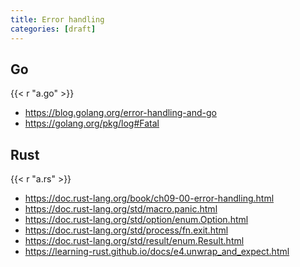 ```yaml
---
title: Error handling
categories: [draft]
---
```


## Go

{{< r "a.go" >}}

- <https://blog.golang.org/error-handling-and-go>
- <https://golang.org/pkg/log#Fatal>

## Rust

{{< r "a.rs" >}}

- <https://doc.rust-lang.org/book/ch09-00-error-handling.html>
- <https://doc.rust-lang.org/std/macro.panic.html>
- <https://doc.rust-lang.org/std/option/enum.Option.html>
- <https://doc.rust-lang.org/std/process/fn.exit.html>
- <https://doc.rust-lang.org/std/result/enum.Result.html>
- <https://learning-rust.github.io/docs/e4.unwrap_and_expect.html>
